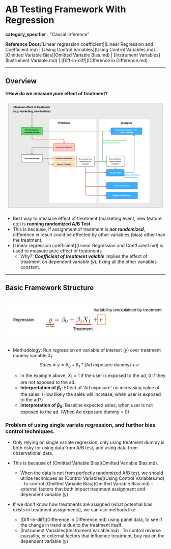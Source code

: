 # AB Testing Framework With Regression

**category_specifier** : "Causal Inference"

**Reference Docs:**[Linear regression coefficient](Linear Regression and Coefficient.md) | [Using Control Variables](Using Control Variables.md) | [Omitted Variable Bias](Omitted Variable Bias.md) | [Instrument Variables](Instrument Variable.md) | [Diff-in-diff](Difference in Difference.md) 

---

## Overview

**💡How do we measure *pure* effect of treatment?**

![ab_regression_summary](../images/ab_regression_summary.png)

* Best way to measure effect of treatment (marketing event, new feature etc) is **running randomized A/B Test**
* This is because, if assignment of treatment is ***not randomized***, difference in result could be effected by other variables (bias) other than the treatment.
* [Linear regression coefficient](Linear Regression and Coefficient.md) is used to measure pure effect of treatments.
  * Why?: ***Coefficient of treatment vaiable*** implies the effect of treatment on dependent variable (*y*), fixing all the other variables constant.

---

## Basic Framework Structure

![regression_summary](../images/regression_summary.png)

* Methodology: Run regression on variable of interest ($y$) over treatment dummy variable $X_1$:
  $$
  Sales = y = \beta_0 + \beta_1*\text{(Ad exposure dummy)}+ e
  $$

  * In the example above, $X_1$ = 1 if the user is exposed to the ad, 0 if they are not exposed to the ad.
  * **Interpretation of $\beta_1$:** Effect of 'Ad exposure' on increasing value of the sales. (How likely the sales will increase, when user is exposed to the ad?)
  * **Interpretation of $\beta_0$:** Baseline expected sales, when user is not exposed to the ad. (When Ad exposure dummy = 0)

### Problem of using single variate regression, and further bias control techniques. 

* Only relying on single variate regression, only using treatment dummy is both risky for using data from A/B test, and using data from observational data.
* This is because of  [Omitted Variable Bias](Omitted Variable Bias.md). 
  * When the data is not from perfectly randomized A/B test, we should utilize techniques as [Control Variables](Using Control Variables.md) : To control [Omitted Variable Bias](Omitted Variable Bias.md) - external factors that both impact treatment assignment and dependent variable (y)

* If we don't know how treatments are assigned (what potential bias exists in treatment assignments), we can use methods like 
  * [Diff-in-diff](Difference in Difference.md) using panel data, to see if the change in trend is due to the treatment itself.
  * [Instrument Variables](Instrument Variable.md) : To control reverse causality, or external factors that influence treatment, buy not on the  dependent variable (y)
